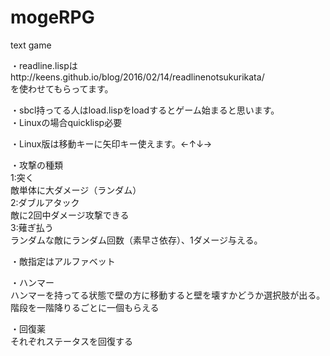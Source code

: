 ﻿# mogeRPG
text game

・readline.lispはhttp://keens.github.io/blog/2016/02/14/readlinenotsukurikata/  
を使わせてもらってます。  


・sbcl持ってる人はload.lispをloadするとゲーム始まると思います。  
・Linuxの場合quicklisp必要  
  
・Linux版は移動キーに矢印キー使えます。←↑↓→  
  
・攻撃の種類  
1:突く  
敵単体に大ダメージ（ランダム）   
2:ダブルアタック  
敵に2回中ダメージ攻撃できる  
3:薙ぎ払う  
ランダムな敵にランダム回数（素早さ依存）、1ダメージ与える。 

・敵指定はアルファベット

・ハンマー  
ハンマーを持ってる状態で壁の方に移動すると壁を壊すかどうか選択肢が出る。   
階段を一階降りるごとに一個もらえる  

・回復薬  
それぞれステータスを回復する  